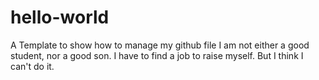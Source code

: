# hello-world
A Template to show how to manage my github file
I am not either a good student, nor a good son.
I have to find a job to raise myself. But I think I can't do it.

